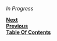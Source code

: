 *In Progress*

**[Next](/introduction/Multiplayer-Focus.md)**  
**[Previous](/introduction/Our-Mission.md)**  
**[Table Of Contents](/README.md)**
